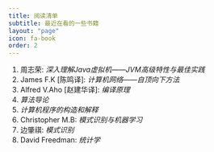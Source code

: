 ```yaml
---
title: 阅读清单
subtitle: 最近在看的一些书籍
layout: "page"
icon: fa-book
order: 2
---
```


1. 周志荣: *深入理解Java虚拟机——JVM高级特性与最佳实践*
2. James F.K [陈鸣译]: *计算机网络——自顶向下方法*
3. Alfred V.Aho [赵建华译]: *编译原理*
4. *算法导论*
5. *计算机程序的构造和解释*
6. Christopher M.B: *模式识别与机器学习*
7. 边肇祺: *模式识别*
8. David Freedman: *统计学*
